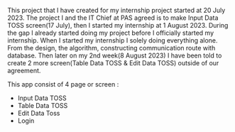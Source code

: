 This project that I have created for my internship project started at 20 July 2023. 
The project I and the IT Chief at PAS agreed is to make Input Data TOSS screen(17 July), then I started my internship at 1 August 2023. 
During the gap I already started doing my project before I officially started my internship. 
When I started my internship I solely doing everything alone. 
From the design, the algorithm, constructing communication route with database. 
Then later on my 2nd week(8 August 2023) I have been told to create 2 more screen(Table Data TOSS & Edit Data TOSS) outside of our agreement.

This app consist of 4 page or screen :
- Input Data TOSS 
- Table Data TOSS 
- Edit Data Toss 
- Login
